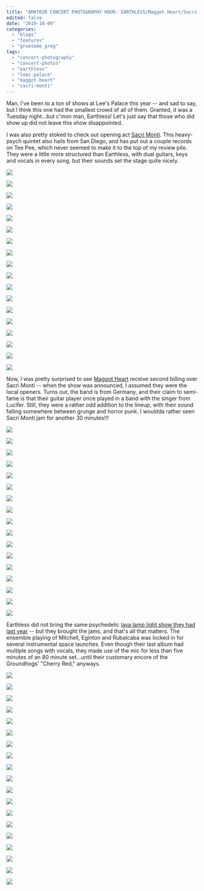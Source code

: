 ```yaml
---
title: "AMATEUR CONCERT PHOTOGRAPHY HOUR: EARTHLESS/Maggot Heart/Sacri Monti @ Lee's Palace, October 8, 2019"
edited: false
date: "2019-10-09"
categories:
  - "blogs"
  - "features"
  - "gruesome_greg"
tags:
  - "concert-photography"
  - "concert-photos"
  - "earthless"
  - "lees-palace"
  - "maggot-heart"
  - "sacri-monti"
---
```


Man, I've been to a ton of shows at Lee's Palace this year -- and sad to say, but I think this one had the smallest crowd of all of them. Granted, it was a Tuesday night...but c'mon man, Earthless! Let's just say that those who did show up did not leave this show disappointed.

I was also pretty stoked to check out opening act [Sacri Monti](https://sacri-monti.bandcamp.com/). This heavy-psych quintet also hails from San Diego, and has put out a couple records on Tee Pee, which never seemed to make it to the top of my review pile. They were a little more structured than Earthless, with dual guitars, keys and vocals in every song, but their sounds set the stage quite nicely.

![](https://lh3.googleusercontent.com/tIIsKGxf6v5heADA_saMcp4scKwbcKm7Jo7gJU-VR00lS-EuNeA-L13ByNCkhdSHrdGXYXcHUzAvBDiWY1GtG0YZSqlgKtjoSL7rJCO_d8fgrV9VzgHMZQszngr24am7hM5B5WgP6lQYrnvGllB4Wgi2JkS3OkQkzRN-d-lKYTdb_gxcSFtQBv_vhsf4CrYqMiFT0M1kM_jQ_SlZfOzkrz9YFuyuQWFKB7umtXDAXtBNjzsm5GmEpLZwbCfJAi6HNDC2hHTUPp4E-NiLYRiCafMPCqznAcnDkglw3MQjpLsxLDeLpeMfjbpqy0GjaoSsJ6fKD107QaQ1YHCMqWMl0MJLgI6TNlPhpA5b0jXgKI6AjZs3ZK3R89hogvtAoEfgoWntbm7NjBnG9bzYwzMalWSr_Bmd-5vXyta7LD_GopOzhOQBs2rz_RY1UqGj95wO69Fodfek3paWV_uNBHp9fHwayTTKtVnlrmQza1cKrbh559en5IF1dyNYtpthU74K2Vh48lKhuuHn__SP3Nl94xVdr5ilsR1_bO8UMRLdMFwckx6Z7sRKkh1L4Y31my8SCo0GEeDIBASMxYs3mctUKuaVh4AJnCyzLBxR7TL5B4kvnJim2KklEiqKrcmaMzpgLqJYMYRPaOauRmMxnJ3xingkQfBmC34vk2o8LNAU0i7RyAgcZK4bGGEBDKIXDA6c1OYQxEmmK5oWZ7mp_5fTG7IcWMkw6hviTEWNRY_Lj4c-wsrS=w843-h632-no)

![](https://lh3.googleusercontent.com/_NBYV8SWrQFFkOgJ63ZCUehQCTmFJ09pJM_nTzHgsTaIZOIk80ANhz0ND4EGoe7UASmwJA5sASPpq2nr806Hd1Gg5TqMMJsLJGa5OTRQGGQZ-B_cQQnAm7RNA0TyN8K_rax0nv3zWMBQ3drn2ih7sOR_-8L28Nsv1HzYK3EtivwRegXnm8hUZr057SUHv6Nu7iziOCBN2xuNsfjmF783LFM2fkcVFqFWDw5Rto6QZQInHkEBFm9tIUThRjpOUujjjESGIjpgex6dQ_OtH4sLcsqT7wCN7qM5KEm1mYbCGbuNf6RQaZRhkl11zgR7yfTk3YR9hLEaNl5eb1oJ990i2OKJp2Mn3NZYyGGT7xDFelUwy5B6OH1IsbEfhtuptOD6PWCnFDSxhqQ-qQZ9kxbAL-SCu7riPJ-YRbY87MDX8Faz7i5PQ9oq580unRwa461IkY45Dvzl4TjeD32-pKZmk2bhJnm-qlauOjUgknty2ZQq7yMKDzQok9IZLIhJdJRTgNAEESJfv-dkVcjeUrZ7sb67QRBcd88JAxpeeQKRbI1vdwJub4qaFdYGFXD7kp3Xi3i76aJsf8goA7Pa-tMSsjK74WIMwwomV25rVFfnOJsagOS6O8CMDmnW6Z3rYx19Ifr0dkp4u1tlthlvUSACxhFH6GKSGz5oxVYkG0m-VbBKDwsKgcdLbJa-Gto4BMMyp5sSVEGY8B8iDaeOHt6d2xWN9sRc47C_494ynlMkcIGpPTuf=w843-h632-no)

![](https://lh3.googleusercontent.com/HkaT_InuZFYIoY8_Y4oGV4JlftY_3bdL-O7eFgZtVU5He2UU_nhIPKNaSd5N_2vDVg905JDF3cWW6A5RZc9ebV3nk72lNqV3wuz_qg2iHvKomFcXxr5yVT9K8vKKlheaHuRQ8qcHA1mmM-0kANIBv4qBKgocFNb70ianSTyte98flwBxj-K5qGoisQ1TgxU4GS_49uDoa0pRDlQfFqgvEboP_2erGPAU6HlTeA9-uFgmV1xx5JpNSmpoA3sLHSmiLTnTJwkkR3j_GcP23zhlaaqYRx2njM3kY4HXkz6CovQV6A3wSrFfFcVIsa096SO8u5YyA9IDjA7t8xZnt2xYDx8vBaJV1A5YZbQ_dRWngsrqWn2-cgJoUiX-viMf_dqAeGs1i05Z1vmVoroQcFVPgSWll0aZLM--AkkzrLJeVAnhyC9TFRxFZ68mo9TixarWsOod07icQJsk_EDfg1N7jOS_SkNFQB1vBZuse3xqZBFxItJZgGN7eKuJu5HX4hrkKGhYaz0Ahgk6waGwAJOQuh46Tdieb9xUoiY8AYVM6UDa1vZBufz24pKLFovmjgp0gMMUNseNka7svw-C7u9S9bbfBdu0dTSiK_w9SS2um8fC3O6sdOx_xQ5C9P8zHFUX_iM8jLjOxXxdxDOm6ptmrEMUcWQ0ah_MI03dc-wzjRNCJGHWYi-UbhMfexdgaIOrr07LbqvuY7YFU4nt-NEuG2wdPLqfFsJRjxN1Sa9Dze3G7CI9=w843-h632-no)

![](https://lh3.googleusercontent.com/IdeA2iPamhQt3OFQYXoKxNq-9DusPBAKnWpj6SzqM6mrF24F4f_ZL4dqWwOx1_OODidPw8rC1FWDzLMdCujIPxru6aFbZuHaMbzKed2h6SCor4xIpu86Wgul-0JWwfYKF2f9LzpjIM64QINy99o2WvL3UYzY6c4VuMZIWWzhgIigzcp4Qu7EZFL-nDqJglJtVA6Cn0xXIvR-gZV207EqwkR6TzFwG7YY0L4WbLk6_y2H5GEPkYvs7FzPiSGE6d717BtBJm9MMdHmufij0ENtm4SOlSHD2r9AEb-CVYzSSEvKTOZE3R1HU0sOvb1kfCeYQ6hH13BbJ2hnNAN-0pqX-Njw_Pes1CqfLLA-xmICGPwt-PGzklHXdIUZmpSsApMXbcHJbgvMtw9sqrE1Jv8A_1-4IZ3ArrJHLNRqF8jarFboquFb67sDXI2GHIGmfkxpA7ZRLLlA_k1MkvjVtcxcIztW3N7tqxID3CxXIZQtuPE233GlsS5xpEqUMvug1x3N4KjJTE1gBZlRBBC2AgBh4GTyY4bFz0hLmqdJkstpzqf6Bka1Arls8isVYNaalU8yqEjPM7pUho_-yPm-kDCF7O1TxMZ1lA3imQ84X6RU0oxbkDuX_U6B06Sk5FlrbhpWfOaHAoT4D6iI3PUlmm2HxWYoKgeCHfnpsGW0lTMdV8PDSP703G4d26eFAMCfkajw1mQnQqdVo9m75ZSxcdfY6iHqlPVcVgqC70M2ds5p1S_RAPAa=w474-h632-no)

![](https://lh3.googleusercontent.com/cVkPAt3hROTOmJNBZoeX3n85rFTEtdGlKC2u7f0mCmTfmv0tBVAp7b61mRKPvzwf9tKh8-4KldfzCrMRIgiD500Y7FHLNbugeoboOPBdl69r10kjmqhLq1TLPXoEmRux6_X6EL5cR3Sog4NEvBrF6pozWTApRdyOgfkT9srHyz-Cdt44VCcM18e9v7ipae-BNO5BXWpz1amzslXYBRkJLdg9kwtJgVjEct6uGiG3GujkAgqL8h4nzBzX9M7ZkLSLWkM1jSJNbzhh_1f7bjXXUujy6YrEffbypZs3cgLlJv8z94UWlPl4VkqSZ2WfwzuRka62X0snLGemh4wk4Tpp2UwRpeTKme6y0smqXlvG4zOOApI9JFxqm67XBKNA18ieI62VtGbIBjXHUIg0ozeS0vJeve8huijum2gGOJtQbLVNR9VRdPhwd4mS0zVOzW47OmydKzQ1fqLXixlm1dWlvt2WbBDiidioExSfXm62fE4i0mlH9PYIuNBJo9jnRINWUeTfpzR3PKuBaWiCl0NHofq-Ob7W15DUudk9YkalH6qa-vowHm_xK7q6JnZW587kqMubsEKzQho3n7D-Z2LRfwHFFHhRblQOlIiw-Aq1OBn0GBsTOxPj4f7azLUoAx4hIP6xOTBuIuEs7684G-aRoYnVAT02NNerHcOKrJAqFHSjxjN3HL_M9f4TS3QJGR1aff7gFl2KUfXlG0jAJfE5Ov1A5arfqWE0pJbw4WZT57bww1nT=w474-h632-no)

![](https://lh3.googleusercontent.com/fZPnEUPc1el0fCSBVnyPF20u6msV6Ew58KdGzoKt1JZR4P_k2vR1oRALzMzREqdtUGxu4ZLizKBlyz_XmQThJUX-_-sDHMNVjx2M-V6rMf4IiTt2DZE88PTBEt8djeTX6oR0EgyxTketX6y6IpVBVbs-AXmhJ6ronxcmbyZGLkCsHljD5smYOOAGyC-gYGeC9sRwhWXaFUaCOf_HHrH2pVlnyfILyQoI3A49t9ul_ZHn3NssrPnSU7HzaKMsyPGVt7J_l4K_Of3jub0rOqAy70k43FQCKYMKAU4no4riN29KgvEVWb_dZT0Wqs5sNTb_9KMWOqcDGzhApgXStVw2d0nC7dvj63zePt2Fc-DRcZrr_6E6H3w9qw_VxlMPdf8z7FxfZgN3WV_ndUqFd85376b8N9bC903F4vS1YKgbTqK5QxCp-bpAb1CKnf2jsoq7qxEqEkqkWSOaIVwCbEl5Im46CK3re6_B3NgxRBa7dT4PLbUBR8lS1UTl0qqShktur57EnpOQjXldaABPCmQyf0-cZ__tHJVb31YoII7FByXlDOPAvS6Ussm7bfjcPCDZwrEhO0qnXHghk9BX-BTfc6GyD00SfRrBvQqiSwP8YDnDe9q9F1IEuxjo0rZsahbSi660qDN0gtpvv6IzgwT7O5fDcN5Tw1nbjDkc1OgD9WJHD4xi_53RuK8rfw_OfkGOUpoUvyYTaHsV55LCmV0u3t0Bt1KvY9lY2aKryPq9G0OsO1SZ=w474-h632-no)

![](https://lh3.googleusercontent.com/2UNjOCfVpJWUgezeGRk3rxNO4Nhqj34iTAQ8BoAAjnOK0mmCl8MuS7yMW5H8f5tnj1tvaYR4gei-mAOxdnzIlzn5CIaMO6XuUb_pCUajt9uNctaY0HTXAWBYAOKhV0fr0OUSjZqYAxXRj_4e4vSxuUZ8CZLFqw6zuH3eExWE9L19v-Hy9kzUue1qBWgnoVkyMgkH0yjVpBP-yvztYTyfBgWmVwHNYP8_5XTlJW4IxeuDfbehFo-12BvfcKc3dgAj9_wn4BKQh-OiL_7cfC3UJYCUEA27FymyaykMgK_bcU8JL7F6iTv7pCNmQMYcQv6HsqKPXH2UTXdd0O8PXfn1CY2O08C4TmrUIYSEXUxC0cX0Vcp82WTWWVBMSm-9CnABSe-dOf1kxKsRbW82OI5rI5ppXIdyJG1tzrEaD6lnPqqhxyHO64FJizVOB5ttXv9XCWUBjGGF-MAWW7bG2j8MC16IJwCHX0CvR-hIaR2eV4wNrZ3ovo1QrvTpwmfmqEHHoLnBFddYRpXHPdIQJ_fPkYcHKwf13KKvt4uOhZjW_6fE-y5V7JVAvZXWXthrX8eKtTQmRJFJnxGxrefdk3amXY28-dTSdXYI4jzECaQ6s1wcHS0CAW9YwPCGqjkSqrF7_2fV7OOsFEvHIA-IcuLLSfGOyQ9PLC0QcxoJ9z7svgCJMYi_GT6xDsSko3cAXRgyRoUrzBV5wrVvQm-YbcFPvsnr0jf2OpRHV5EDIAzT9bLN2Fd6=w843-h632-no)

![](https://lh3.googleusercontent.com/9axkppx84XdkqlRdSEshOPcwc9a7jY55k0h_HUQ-t547VNzQsk293sL6kFTg2vSfW0vznwhF0qsiePgO-AWtq5IVW1GSWeJ4rmnV6jMRQGFEMew60s6jUUz0njAKxw-WYkDXCEhq3Sa6ix1PkiadXqLHiVZVnEhgmLZpJu0v7NYZtX_IVcFeTLGt6ZMPqnQFdnpKw3fEU5b2AxW6OE9Qj6sLwfTVHOume_fBIjCemA6nb73EsUxbKX-2JbcR8wEdwG62khi6bfFbUN0-Xh0Y_VR1-qRXOgSJH15Jtu2ZAFU9Y8ot2vWntyhnf1VVbK9zKLLK1eFXlVhfmhe1x4VOzA2JuWnATQ3sB8CdgFq88HqTpll8UWiL5VJwMlN5CgSOWebGlEaTtK3fs4bTHa_s6OPtb4dm46d2UBneoVSsvD6j9FgAM1kdVxeyXSj_AB-MkYrsFWgeHIR_1VyeJjt_z10OosyIhjfZUu86EjFJ3Oa4P1didAV-q9uB9oeaO9i5fo7Q9AYD5InE3vS0vnlISHNNoUB2c8i2uuaIVxUeQ3CaReEt18JywnJEuFAcdBCA6ZkSQmvSS9mOEzRlgWsYNvWRp4IFFeFlXYhTKyiYCvukBuXABQPHkrHCRvOlLSTWNENcKQz_6fXkRtJ-ZFBz89KAGe86D5ADVOADtewL5t-e1PPCXUcAZyZDPiDbnpLKA7Vu4DKqRjUEElsWvB2-Re_nRuHfVM78jeYzhyj0wNyyUekk=w843-h632-no)

![](https://lh3.googleusercontent.com/2IEXlE4Nk7cnw3hBe_N9z8cpuWZjtp3LHlU0_S925cYaIc7n7yGEZYPLfUY3igJYrZHznN4eVm5ZEcAffI3VsXCQGrUF67KTSxc3sCv4lVLJ7EfiVhjma4uVD1sKHEucAu-m-4CD-B8jk63xh4tEjX24bZeUg1Rfl39HEKQl3OLov0_vmxY1B8m_dWMgjpp0DXL_ncQt47GaLfXUtEDkKfrRDDyoK5JjnN2jhZD6brwXa06l6LQtTtHwYqjgDSVkWjkxvKd_39nSNQXGuGEYLGIP9oSQoc6ypTlx_BgjScCrPZij5LfQHmMWdqOZda2kRHZltEflJqyczn-4d5nlSV6EDpYilJwmS-zBYqnoTXg3DlED6XVCaIIwxyjaoA5iZykF4IPi1IR5avyuykfi3BOH9UZQSwUNn6SNj8RFRVCy57j181gpTqkrfH5Wu1KDD1cVVn3oFW4vKabddpOsgikXmTNAcAP6dXfgJJN6AtKZ_ZPyTnufn4RWE16qWoV_rFYg0Af_3h2-x4IqmHi57Or1y_FWUNsvDwN1CqT_oRF9yOuEWu0K0NI1oJYAczml3tu4kRFZm0ljXPr1pVT7-1NnS83cs2cF4izj__IYnF1SHRKw76BXiWYEkuZRD1kOdcDskv3R-sPhhZukIlvmr3XM8mlMCKltDbyMjViPZ6LNVL--Tk6BgfJsMyvQhLOt1NlkczAwQpqUFW3EC50DyxWcK5vYodRKz-NJH9bs2EQT0SXR=w474-h632-no)

![](https://lh3.googleusercontent.com/KXKzfY4LjNj-FjoG5XdpQQtkNyp3SSfF1SuZQbMcV0f8ZlNslsN96XRcDYxvIN15zIqXBdWQB0Oob0gVvUvsJSONhiAp7hYOFoXj_fbRrEpE8M1hBq1XzrYiM1yl9MOwYMES3SrlPBq4N7dcXOuuPpqi6BdX2SESLMakQh5TrUYY2UVCgHHQmpc9F6FkwXgebG0D4JBiO3XFHQo8CXNqQyYWdvjWq1ubryqrM-4g6Np7BCZ-GSeAy2sW0uUAFj1YGzAUvkAoBJnCNpbcV3_ECs38KEzVjnzHYoCnryVI6yzO0nDgYP47wwJH_Fsu6bhu55sFKxfrHOoaSWGqjlMHVAWoKPmtYlk8S2zUHZyj61m0YusrwG-lSQgzzNPSAuYx4Mt3fz5FIDBaILybeVR04X3vQmd3y8uGPpbXjK4UVr9kGFe_NZvg_5r8geHgUYKJPoyzDpMg61qn0nFcQ4McNKPGYMP_VK5buA4CKCIbGoKW2xdADYGSSGKd9NPjoxIcXSc22KUixRDHXfKMJW_T9Lo5v13CLqxE_5KPLyt4Fs5AKVLdfZHApVLdOubb5AP54ZRWRjriH0ApfQgUH-y3F-9VOqItllWHidE-ad67dRVkqe8OrZaaVxugYcArOVdU9Ek00Vv8aVIlEXlkNxRbTFQ1NMn31ehodtMIMj90gERSeYb0iXxoc8uG7n2_fJ71zIyReqXjyJQanZRMUkhoHmLPDgvpyoMJD5Sg3BoN8G_-TWt1=w843-h632-no)

![](https://lh3.googleusercontent.com/KJ9um2L9Y-wA9-I-9x-iRS63veFaVZp4FjeLwSTW-0v4j18OvkSxz9N-ltp0e-STOiVhtn2riZ1bjmh50fJdKOe2scUqZbbSta60G6lIlJCmwUu-nhwvuYYJOeHMVtOszMXCpvWQdPfjAwwKCmcWgAiK_zAIHnVTG1i_EohiKNmxE8szzmbPTWY1pBMEBJ7OmZ6P12lCWWqJDwVEwzGS4vzmJpWzVXvRBFBaxGh-L2XNurcJh321ur6j5Zk73NiaBSH5a-5zgvBXdHEzcEPpFZ_MXgIPdU3k2FK81QwnqAZfEcoIIxS9bVP4ibv18m1KqBa6aMj7EPiJejAJyVbysci7NCM37ld7i-8tvo753ieqEz3yjxtWLhPRSF1KIhHf2sdk-CPk0M5R_YBamJ46RVOCIr7-8yYGFJ5hFIbC0vDO3EOt_leaMGp64bRLcz2HCaLGv3gZVva02CYP3ezUxVyLeHGXPQVUx85Hk3StjNaQZgGCrYZLZRmb9Zhxq7KLs7y-GfxVRaw1v4PEQx3ZBHJwWtUe5mf1vSqw1JyCheeJyYRdV2e_OmvdK5TU1m5c90ag0jcBW7Wv-Ny2Qlf-aBO06aM1XtRoac3j1RXjBvArIT4AwTYVWfocdbU0uvZx5bL7Swa50FLYt4OBIlducPdrmWf4ucJqlNPBRVDmQven9Q71dLrn_jnBgzHD5q8SIbPUy3UAFc-Y_wZjNopjyqR3kMMGRT0YsDJAyZQtiqePUdPC=w843-h632-no)

![](https://lh3.googleusercontent.com/MLFkUUJ1bq4_ZlnKUUUUFCUBNUq1e3SDPiRCO9CHY4Fme4jp-KKQs9_-kB2T2Ur43r3ML97LGtDMZgOsg9ErXb4L57daUsrU0ItNGblud5lPFxXbQb_6yElkYytHwtfg2J5iPEJJEL285nv7sWmZppwXABWJvevzZqdH_OxL3bEg839ATzAM81j4PZtr1HFyNTogeFidQwV_IGrHsYIms4g5oPaKmmv4HfgaQ5CcqKe0uxkh5rtAbkEycucqF7iPwqeGNYTXNUwUGxUs0BqbuuPeYzNXye9Ptr0APGLi5hn0hMTjdbTDHeYVCmPOpcE9Cn-nNcQ5a-ByldzcQWaoL9E4BG9P7reofXMbw-CSmQROemnKA55y4rcNWbMpQuvuSfVa1pdNl_xO371q6VDEPYaqRatLcqnORjohWJD1pIDtFquWbewsHtrvxkRjnrU38_8Dv6UcGaBSbnA2SD6ARAYgi5bkmFrCa5ulePEX8QVwhtzBE6krUDOe6RZ31jK5w7pYjvsKIDYxjEGQ8JgpD6Sl94M8Gj-qjXScVwnn4q_w4yUhLsrQYlBax_RNsqa5vp7LU5p_Qg9YbQydzL6wL90u-jHC2GMHAR1FCAWmSTNZmi3R1ymWQNQkQyZCHbrERmA1gnffxQytNkLlYYmu5hl7atoYHeEUeFzAtjw7XbRMeNcc6TdbL3_2ekWLFPmen-bO_4h1buTGKwzOhfmKpW3k0N5iicZ78I7fq7aAA2mXAz7B=w843-h632-no)

![](https://lh3.googleusercontent.com/N0E-FSKzqALHGkmFZXrRimgwn85j1-h3xrCvmWSaij19q0ZMf_TP1liCd_g2KQZ7MiSVrwHQpWp1E0KzI_mVlKJmdzazKfLwoC-If-O_H4AOi0zTb6PrTXnUsUBCt1CtifEmUhs1pdgI10rZ2HoQnEWz4isTnahi0bmIR4MKHaEc7Sum9dkNplx1oMtpn1Oj8iFLiuQ3sQZXLywt8FSRcYo3pjk0MKGfk-PZpewbNJP3zPMJgMRC4UHYxqv6KYnNs-EI5JVm658xIyZXuhwKyLyEV_cOd1p6F9Zmj3yeDrpCwg5Smo5udNhMlMVOX_XX1RRpmwAccmxjqlHt4APZMttSMHu2hkR4rW9BAcHuBWyFi403oMJpkYsTajQNTneA46Y0zwOHocxVJkMyP1SBZ9H-ZFnjZxXCJAveFXmKfjIpRwGAG-6_EDMZZ-AvhOWGW1NMsGoSZP_bVCRrj8BMF8nZ6ta8Y2_3pjajM298-delgffeuR61BAhcaoDa-7gV65bLeGGs-8h1rZ3yDp0TlA7AGYsypRwdOWIi4P2zOC71-5vwtscRaJSYbWHkaL-yYmG5KO5VP_LPV5pWoimKEL4lGXeNIhgIWduhhKyZ9drX9aDxVaPgOqJqaPrb-8qwgld4lhCa6SChnOitCqS1VCf-_XYQIZtXxMchQPTdzZEx9GJIl2V5K1eXuLrTfrBDwd0JYznqzO-8N5LVTgNMXvChn78MINMQtEzjrSnlXVn8Nqbe=w843-h632-no)

![](https://lh3.googleusercontent.com/BwxSMCbTLxA_d_Yb3lvLFxklWoyhSaYnL5zEks12behAHtUHOUBKUTpdwiEgYUnRuLuQlkjAa0DByLnVX_NsbGGMtd0IujbNxY6TN7v8ptqobykxef_hKMxBIqiFA5UUeShj4pa5zBtBrjjQ47_o1l43g7TE8ej-r4rdChJrWXi3MQN30OJCZEP1yY5vMNXzlmctmHWz8aHNboq5UM7GjMXGLffATlrDfxN2pUkYKsk9GHCkJoN3PvlUlcDPIRnHJuFW8ozd8FheHDkYKCJY7bQbButGZdckRuJZqLgoQSmy2DIFtOaeCRQzMlz4naAHhHowHrF6SFqN4F2rWscSVHneX22LUTQyz5tbKBkEbP_2S_W4bmtrhXpTWX9Z1SvBU75RRcTa7wqVa3G6O2HOJ9IjhjVcbl_0x00O6cRWNCAOmdB0utrKwvnT8f_mYNCt-nL1wow-z9uY587aHbcEKfjXn8_hzeUOb5P1GXX434Y1R-THBr-ZWE18QphMiBHY-9W-RhDVp2rc59Mz7tsgUNpFBc6EttS5t7X7u3UdgX9fQcSt6low9KiIujRRd3bUK0TudHeUTGSQP7csVyNtsXDw3zY3Pt4BRu5imlKIoNl3op8spKBJZNPT9VE6ZK5q_U9i4-VtKf2qjjVWa0LrpXkyWwslXvlHdfdcqI70tPmNeZSgo_cpGWLsKQqmGGZxeHW4yMkaZwiaX7IqGLgPYzkPovzFFn-OdtP3O7mEz_MOBGJ8=w843-h632-no)

![](https://lh3.googleusercontent.com/mNYEUCwO8g1AQyceKahd5Hj5_zUgM6I0wcHxGrG1Ku-zZs9lEuMEoLjoqJgojmuQOR_ppuH7SM7GgmTc3SHMEtX3wQTPJLZTXx5VhoWzAhSsao_YTjNz_AT38B2hb_GbF6M7Cg7EiNRx2uEh1yX0msUT97paUfPDHVfHlFvlcn0NSCbDbeKwmEXy40shNn41wkteQkHfFFX4ZrCK6Y_X5-5_YLxvKwllbl8YEb5lJhc3BU5LKq0EcnWL7gWXURbYFEO_kKH7IvZqFsiSX9InXtGjlGjgsle5_6n7StEj7IZ2OEbHc41KuD9QzDcpJFjCAoQ8QPCmzrnAeBaxyxswbKSNOiHY72AOps3SOdOAJ3rAr8FHUzIgspkkaIC2vwVmCOUjwW83EzBpHHZcm7-FzboMSID5y6AruTP1zY3WMq_TJOnIzmK-NGquRj-r1NIhDYgWkjrH9YbgX8Ntdj1gXEbiYVS77uB1dDKzmS9p8IOOKaxK_OusrEVAuErMG7Lyz2gIWy63xW9QatmVsTxJg7HrWAuroSeBcWByK1gsE8rIPh7fvX-j2vK3v5yp0UMGs-7oBvWLuu9-yIxkyfgk9JcLr-gldHaL-e3bZF9muWW-YR_P7Wiq3zPlJkc7P5qAw75paxoIfTchmaOUE8PRsVofy_LNjXRY5OLVRwKjxXxFtKk75kRefakmHA3lEZC7E8f1qmD_QvrDTIdOf4lI8VHwK8f01MywNdiFA3tyHPfFxb_P=w474-h632-no)

![](https://lh3.googleusercontent.com/cDx0XQATW7B3JdlQAVax2p7EkfYZ6VhQJokLtSfFxiVSFZH6TLnGbxF0sH9-1VzKlzbDWUFc3A-_uMXcd_U9O_7_dzioJlA8ZBNScS96Zkzk8sPcSvt7jBmCQrRh5mRrzBt47YL-Sp17k7ut7dBYX70IrzundbljyE8wsp_xJwQJn2-U14_CLW5icck5arOP9sZYpburrMY2Z_4HvTWmrgvDfCg_YyzinPI5HeoGH1H6W3OA2Dy-Euw2GCVvRDvw9UtpecBzH4LDntghZkveXyQi30u64Ap17HgQrStT7e16mqtQd4X3QYijH9LHEZ6ugI0ARXEGWPkEwCqwFcXq7p5bBfTGn7a8IxCLQEeqZb0aoIv3V24jFbZ3NeUUGvra2f_ZA6pRtJcMZUgq2-M3GqTPX3fk0FXKuRcmmgSaG1TYN6FlARWsUx92gsvBOxNRM_wOH_clJOzl-d3cjlFv3CUDYEp42VE3bj8CRA8HtZ5OOddjcNvtRlO_wBHX5FKZ5CLm5MjOmwj84dOot7ie0Y-UNmT67tWwsofzWo4Bhr8VhAgH_XtvRMxAg5R5Eob55gyRbbYsJiliOxMEt3K-VvVjZIUifMl4awvEGhFqjTXbDSJzO1fcyYRum05MZ9pRcnPYkLRq8Is7SmA9qKoW26PB2exCc7Q6nBE8UeDSrgMUuy0QhjZMYkb4lGRwM-OfyFpvbmovvAG6L78rGvuDGzyPBxeRfk8-DEQw7gnEYZNtBxlW=w474-h632-no)

![](https://lh3.googleusercontent.com/sEE6hVOXPo3qUZOLSNy2DS7XSLVuk_uuiYCBHWmTAlvjuioLTcGtX4kOM6UqlDybjdG89ogHWO_53qeVcszAR37IRNBlMxf7HNVzemJpEm49ey_ncdYoC92rQX73EUdMTfrnsmaae6MNs7anltFV6uIXKGND6SmXiU6RL04yX0btqnRsyIMi9F_N3UxoVHvF8rLePwophp4b92DisWMX5Y9kvMj9qn1_SWoGEW95TYLlcOm11NOMDuyxmsfH6oVzsHcmx51nbO5rqew2pndgEBTqDxEAUkhgxLpXinjKaCCXxhrD6c_UinC6nx4U6JUOlDfYLztTwP83-knR0FDuBARHWfNRTwvwIUcC8HMaadhbzmTgbmmL4QHnRdSpOpOf-i4vrdylbzwZ_xdp2yVyFClSqjy8wj8RaGLv9zxfTRK8C6ZcB2V4_KtC5EuVcOZB34v_Ot0Ny-cv7trgLRywK7dpP9YkKD4vvec4o9A_mLaCfVO4nlLJvgO6cOvn8z0mQyHpEzuRDz6hTF9EXnEEmOmsAf5DB1NZdoEBMo8kZUUYRYnKPOntdDs8Z0h2-j6-POY4MWXeCxyUI_KOsSTnkDFeVW6B1uXloHWer2hMqqXSPSJI50SjDWBBrEHzXBPYqBOt54RS4ez3GdZVfCwslAKPBXm80SvHaz37tRHAMPAGN0cd_jX0SbvbFgDC7LQbGt5bxYj1EmfWtxcw110hYvR6StfZgyxaUm0tXF-qYPjw48Eh=w474-h632-no)

![](https://lh3.googleusercontent.com/8BE2cEpsZ-hz-Qgfj3nekng1rLFDRKnv1_hl67Ftr97HcB83jaDrI7TY8pqb2W2vCtrLjn7RkCb38SOXotx3Gu6EDORZ1tbnNOzLVLfPDusB6mGAtFtnnezq8DB6rpfuTB116kaeYR_kTb7cDYVmwwN0aNE7jocKY9Kz2kCRpn5eva18iSKfO6qngJZEmDu50CH0h2EKu2rzd4NsPkW8ExLgycJy70A5CM-7YhfrSgbrdbfItIGkuR5cMEHzioG8stOsXxBUQVmQoeOW3zA4hRPC3aWX9iGVjrD8BpPDw_G30aQEbBOQy0YrwhE2zPF-sT70G1Owrz_zh3A7QINnr9JI4OV-lCyukCgLvqOVBH_2Rfrlumi2TCIWO61AA1sEA1qRdNC0mNIHWRjMtu22fipznUXr7hNJKk1QcMsUIgY1pfp8NMJsCqUPmNuI818vBMV9MHRwhFDldQo8e0vAKYKgqYHM6WIdGHrP3nE4Fxd9yak34Ffsf4404pPLLteUiOdCe3eG8E-53U1-taDcHhfgulD7ARgYpka8yzrNonx2QKDJhK9ExUgql_Pqb8-M_b6CMbnf3HBaHz0pPsVZkpVQxZeJN6LOAAqG6lQKGoVXVHHPzLNhtyOLZ7NGFxTu1VBQdJjUDA3PfUQQtUhjn3GmXnhdVuG2W3koUvgAcndcnM7LNAiiITeq2lV1gZh50CaROxsS7uS9rsCmtsjWNGVoN3Tn26C01-RFHIlDl25BlFMu=w474-h632-no)

Now, I was pretty surprised to see [Maggot Heart](https://maggotheart.bandcamp.com/) receive second billing over Sacri Monti -- when the show was announced, I assumed they were the local openers. Turns out, the band is from Germany, and their claim to semi-fame is that their guitar player once played in a band with the singer from Lucifer. Still, they were a rather odd addition to the lineup, with their sound falling somewhere between grunge and horror punk. I wouldda rather seen Sacri Monti jam for another 30 minutes!!!

![](https://lh3.googleusercontent.com/mLj4yjRDnM3c9kcWa74DYe2yrN_dflNz5Fq4VHn02eCRyft7KDU567NKKN4lM5sWPb8h2xd2QZWAsX2i_XgoC-AQheQO7zNnJIt6Ztjh6d7iM-MUAV8x3Zjt-gFsPs9lR5GNiPcGpPhIIvMg05BqTYGevDNQH85HXWXwogI8ZXGWE-xXNGZN88QCHSgy-cD7woRIDLe3LserauLT1pCck6Hr_UGkpEZEbQ73aovLO-PGEMeyTOhlkbaeNmqjX2vnXdqMCmt2EOAJ_fbP-2jH2CUzpB82FhWpGqdtlipz_i_WyiTa120XySuSKcR_W8ay2GfSnc7tjrtfpet76OeQIvn02oM_XSsQwxzndoYvwgCt_YJDC-1E9S4xXlJUCLwTivOZPpbOsZoQ920jobNhDf0rwMhH59og61PRJ1QWGa7oJKHM5yi_zAM0GYX5Ywtnh4By53TyjRvAN_WMMUCFk8iLrgshlnWvUqk02lUryegz_1Cd4Cu9jSxJT6ZDnsDBJAARg9E94dFw6RID0flePoxbiEdox19JeFiYbZdJrV5f1mIYTV2Svy8BPbCJiMc0bbFqaNmgW15tHq0kns0uCG4TFCkNl3HDdvnzgMVHkAECRkGscJhsHnWqkRJIim2rz256lCZnB0hlBzWPP2qqJYLt-nbjKjMSg6t2lLeFLFcqCUz8m7jlVBogcndHwUjZWcuIe2omHzdrgBQ-rBMzN26_YD58lQTmgmdHgJ85KGL-7P30=w843-h632-no)

![](https://lh3.googleusercontent.com/JYn778Yo7PeUBj1ZMiPMkQaNFhtObY6JGlvDeOeNCqwfjQidHtQ_Lz_sdO1weuLtid5Tx9rb19Wp7cf9FVU0hZxPCYTzfsbJSg-a_kThGQ_HuRypUbjubFUeAUZOncYeGM9JvJdIM8UO_sb6fKM2DWYyNrZ9IdRZU9WTviozKdLwuK68jNaG0SVYjNQE9wkhKkw0L_vdJ8EREAEx82HvYXcMu0Dskp5jXuxrpOc4cKC1hfoeYIV1RUs_66LLOab-yM5sx84Lw1wNOFgsq3KX9RHVQdVmht4O1rxaaxIhLD-1-VKYBjt4hTsxa86XAGkelwwLZgPNVBFwErLob5K6qCeujkAHuBkD3rHxfinxZZiq9PWqFmE-o4KfhA485nZsF7tvigXk5yH_9Kh-RL3-YXMoIQl_YCpGfEAEFGl1YL_b4KhZbitl0c_6B_nSKVF486ahDaftHKek6lhncjhg_wOkZGaZPsDx_4KKuve4MFGZr6BjvD1QxVH83r5ovsI9D0ZHS1hF0Op7U8CQhk6CyTZWZWm_ZwQyq8PS6UsYc0nYu54w9A46XLGMFv2DpXXQ9jJMBBip3VfH7i_DBxN8KOVkeVdXDbWTzamH0WD0muZVKw0Pc4qJZJEBdlH7ZdWqZVzSAjx5blvACwfu64UmkxzU8iB-fo-ZyEh9dOk1OjwLyBfjyy-u_kANCrizAvAAjfoUxoMYaxT7qssB25w0nbeivVLJZlpkYUDGf5Tctgin7Jqg=w474-h632-no)

![](https://lh3.googleusercontent.com/oLKm1vus4tXff23J9wAVEpbhC7tmP9QYCTAJFTPaC1_COd55o8I2xSiiYkIlfzsZ08v7_qKwLoloGZ_BVL9WBzFqBKPgOYU967HTqYFvVlHErZ09gJlyuS6_wWraHjXIh1xQ9-ynlTV7TeCJf-FzW2evPd5bdofmweyFyPpjKb37--bp27S8gkFpo6Ai3iHjCctwwIZtj6hbr5Y-hevEmd4vh1Y_cdcl7eU4AFLhcUIegq7tvehTXj4MqiLIHJirHmheNS4OLIhgeZrhLZGHRd-NIHUAXtfVA7AYGfI1rAoBYrJ8LqzcWcrjBfax5_DeUSmk69xb5gdYiEClMZva-din33G6FK25cWzTnBxUcX2i56IF5lgRzjWZjlGvSZo1YM93zs32gzwhjiNGnnT8hDawfGrCTdnES9b_8oaQTQFmsGHzZHeHWf48r62lGuf9Z-60f1a6XhFuqgdFVuid0KavkzFivA6ve9oWDrzeCBoeqlQ39RIemFUCF2iVFGh-K5Nixhi1q3FOQElBcs64nHeeFPRrs460QVs5Nu44YG6tMX8VZRHTIU7YX8-CeuRe9JAAIKxvbWenAmAWf3tX-p_L3NVWbfItfbbUqbpK51FdH0rwLWcND77aO_saI8J3TWiQBa210kSTYhxiCH26DNy6Tm8LBGYXTsA_xf-UZqK9h9c1HLu2pBqBgLu4XDisPQxYPHcX-S_cnvTtT8p6SkXjvddU3h6am_OhVigemSpflAr8=w474-h632-no)

![](https://lh3.googleusercontent.com/8_iD94-FnMuTNmOd0bwBwV7AgjsSnA2g4PY1uh2BxU6NnCJr-YncIoiLc9DiAi1jw9tvalILutwCuU6n0WhW1YSwPowk-81zQ9yg8u7OinRnK34fsRHP3ljRqs1QR_WzJ6KGxpG8BQxUhcm7bEqzlIIVl31LHF2XZsWIECaRA-DvGOhx9KX1TZbpQgGUYEuzDyVIxHFedY62_On3BuyJZbR37YTsJcs0loir-4tfJVF_SpRY43LW84Sgsi63vJi7LJuCv5nbRI7ZIpi7jcro6Up44gQ_n0hBEHKYxFHXd0JwQR4jVo3XANmNU_GzNeq6mm0gFmH2T4eq9m7OY5p0D9XHwOp5CB0TB_z4HrF9bujaI2E675aFW6CGa5050rnFMq-2viWa48gR9pa-ROnxurAgAcof2pBYu9aruEb2oE7f3S_7e5E44CYm9aLqNlZeK4EFdZ53lBgD1YHv41qS89dARZxW7OCtRpkC5gZOqYLCOjtYdYHlnNZTZL-UgdwHgioIEX5rRlNuVrinJFXD4wQnlTtNYxzhwxRKWGv3etjGppC7FOrEFm1fsIOX_RqVv6JMJYRSoPzcAz5rNVvUI0XW2ymdJm0TrGStDvLVuY4F7za0Be9-HLbd5qIehBFywg7XQW6eNVyHkIL766yQ_vaxtTGPVbmJWPYVOxwjT2tV8i9NhlaEeAOgthSMBK5TDdkkztG3veyuFdXKbk0Pagb-4z6OX3uhO6hvJizZxzZfBQ0t=w474-h632-no)

![](https://lh3.googleusercontent.com/YMGDpD7hM8N33SeufGE76YRSEcmBmBd2UVm9y5z2LIFs1JoALvYeLTCOG0bZQm5H1AM174u8tMOchCZBhIcpzzB3yR2DsT-7CnQWKImprxZNnSrEaZ81Hq6Zt8KKkV_djxOuTiyBgiu_Y1izF3qpRygAzdEOh4YZ5kZwF5zhne2CRR9U8sPTh0QN-k67spPm2MPPI8noMCyg0onsqrE7wsqSpnLiFPxOYDZKlQiRHOwLzBlES8inqj0P2A8vGniBCsQDW0HRNJaWD2okv0LN4x4UqptskBvGAXpwbeTODeUjs2misMmsy_h-qylgJ4QarJcKJXlEw8T-jV7X6_t5ZbqCpiOjOCGdeXkhJBosBRubyVgzT_6xKdNq0Si9Z0gOH1ue-BhFMPX56lmSJJc7g0aNGeYuh0sGRk4DhPt7BqASw9tL7dIoox9dWpku0xlWXqAbgNWngIxi6Q2aI6iP_Tmbv8Qz7UfAX1TOofB-nJvajjooqpfyHBiYWkJ8w1nhAbN8wBLm65e6uraAwxfVGMmv-X0ChUKzPPL9PIBbatzj7jr_8xJfYKgtNu3g5z745cEz7oZILKrLjPo4OffB0kDfZjVCBTupd1ATU3AH4aC0Xy8COgLGKoXXZsbLYZbDqwDNdOjWEJ8DPDcZFdm7l8WUk6nHQflF-kgGNsUBJYtwUctBnvWrILh5n3CrWRLEf7FchM0WCV-9KqebeMTzmGTO_NVF0tw_GMynRdH6V-MNZSiV=w474-h632-no)

![](https://lh3.googleusercontent.com/iJ1qGYfA2PYNN60_4P_3sEMhILaNDhiVTq_Q6gy74TaKJXmJ-vpwfbaT39n4qL_4GyPpdoWcPxqGdEsftKiwPbz1fJkH3vaWxg-Xp0RtiouNmU5UrW827bS3KwxmYOKPsIFMa5JdEAy79CVRltx83dx6_1Ij684bjuE19PI-easewOExMl7cL4I3pwCYmWw2q3w6n0c9CmQFsGBCNgl4N7EMX3zVGuP5qbPxMEpPpKbujpVNxfM7nO91TvECFqZip9eciP4MkprmbKsKlJ9I8ZbuX12TpXY36BBfv-ewQmTtF5KYE-oOwMCE2NMzcwFtqKTNJjMBgO02tI3k868FqEyrBdudZ1r9IeEuNBWRoZ8Wr5eDNgGGJIRDhFodO9BJMpGC5-F7cMZIKFVtL5vfN04uBCETrGfyuKo893qrrwrOPzG6NYY1Y-eviGiK3Q96HLhWkWTZWQWKcy7g5RWka9SlxVZWFYGdBjUR7fXJhTeZHLIYUo7mepkMCVZp0RnuHSZsqs4G-QrkfCY13J1k-a7aq0XotCuFGGFhA7-le7ObjtF08Za2_fYFr6nJMpnBTQ9pjT5opTT4XWcb6SWAff0AZWI1Pc6MlEiX3-tCLaY5w1aQmQSxl6kJMh9vhXZkc8vw6Gi5mJ4NgR4loSCzJ3uQ2QU7W4qPuq5eimNPX9TMLY7fh25jBlO_KNaU--GyeqFRV800KZZP-MgwDpGhr7AhkIjPpZdviMkKQmBFrZePEwmV=w843-h632-no)

![](https://lh3.googleusercontent.com/xQyUYZzLQSWBBeDPznC8nxDwy0qr6sMf15qDkoj0b8ufTVv0Vmj_-InWTrDnkY3itFdbsLmLjetlC2vM0O6937kr1MAOBiC9vJgOAyT_3upXNwG7_dyGSBrF_Zn_B--d4Rjuss4zz6tm3M16oQPQYzUpBLWWxVMctvUwV10ndX4wX8NjAYuyk6LL9K2Rz8VCLmC2Jv3XDTUhd7gMXTyah-G_5s5n8NcFqFKZ9fBxKQFxPiyCldR5KWYn5rJz8wV5dfD-vyrcJDPwW2lx_ChRwtxdQEmcQd-ZEnWaTCOpPzLflNMTI9tfdDkDfcxSNIcsE-8eZS5xa4K6yweB_V0fqbXdoCGRebo_yDtzVgxpMu7R_izmyiYjkIt6M37m7cmNBpDoOoLdM_0FLL-tYfADSrmpbqno5ccw8i4VgS9oChaxThpPMNE9Y_ry0JdjMCn-3juYGuINkTO3r0ixMtH0LwMozx6IAAob9XF9WdyzjL-SRkv0oznUGoVChcBMHHTXEPNoZambPQ59PJeUrGwwTHWqTHiU0GRriC9PfCvWk_RgUDpWb84mM1-iBVc6SYx0hfsKUmb3STb9AelKp26t3Ykk-xWE3K-VVRZFfdz-QP-GjDUgKJeZr0JQE3yZ-Nbol_IqEGopdtOTuKKiogGlenRqDQUIfI-I1QHwnJYyMwDjpm-QqW3J8YQrOwTvyAl1sO_MHwj_V7x8XqMH5aDNIi5wA8IhwFX-UfLJ4s66X8PYj7Pr=w843-h632-no)

![](https://lh3.googleusercontent.com/XHbTVskFdWu4PV870e2kp3ZwHJY4Ybk-7XfAruJ2zmG5EKWA_AFj9JSj1dLTtg80ORbwHFyLILyXbg-J8w0SH4SdePxp3ngTGlozqAfbnVMNk4aZL4fg1KvC-f9SY9lJnZMfYg1APm2vxWOrVZkrOelgLadf7JnOp38ZRH1TvRqpDsKaBjwKLLRYBGJYoCk84ZVOthK_pGBjv6pvsN7IdoW5mr7XFZsms29JnvF3FIXo3BZpdDGBtve-X4F12c6v4qHVOQgYHXeLcHrtxKdrS7Wfey1XcQL6eABJjlfdfQgWNcOuFNwx0Gebgq5J4rXOoxCj3Q_GLRYVTMkGUs7y4MUKwtfn2IspBLiiPfPzdUb1nFM_8clsRHpXeev36OucMPtjruZ6gjdCZphJex_8dLU_4vrF7TQ1waR1_W66VXNF5OXst7cIjI23Sk_0Y-GXY_B0eJkZ37TREjUzD51kJuaYClzJ1D-1A_lgOv7kxhJqbCi5n0JX7t7WPuNPMxljdihPW4OOSPw6nQ7V8c5jWmwrvUPUypx5iFnvWq0kGPd2UqdztHyMRcyCQWFDADGJTHs_Cbn9chIgz0jMY_NvlUrdCQ9T9pn0KMQ6IwqSMo-mhvkVrJh-LnklOrWDCZV_v7dRhgjVgDK32ap9SHDrJm_FgAqCz2saiO-fSOnCN2dLiMGV-_PtpbbES5pSj8vRBBNFx3lNq4MHdAd2LbdnOGCZCOs9Lqwv_uYIXwunNEqbGi11=w474-h632-no)

![](https://lh3.googleusercontent.com/aw1bHgAggW4WKWTjT_qqc93-dlGPjnxdW55qcTzxCSVQSB8qTA4jzZYAUfblf1dAYpNa5m5jpdjZJDsAS619_vOXsC_0jnTnlNxAvVpnos3d_gkerLtKrTPgF0aLqnu57IiONavZ0Z2XyHujaa7gqa6xqIlN-e1LZjGBF3sQP5kGFaINXTal9aHqlUG3Nk6c8xCcFqziUbWRrjr01Vr-D3rsaeU-Vj6jL7pOwJJHhx5aC9NrlPt7QC_OppZJgu4lvRT8LhFH8ZjLJ3-ktDd1Fq2CVx8-SCmNEU05jzrPkzRUs8mJE2S26IO-XbKTgZJNQz8BXan9Um-5tL1UocVT-HE6FMPhex6yCe3AFYnlVFk8_kgsS7tevIlYf4v8yKS5xe7TF1I6VN1NqRH0rm9UY4nSxLUa1EXjoQDuBSlmpJ2skZPXr7fHdphfLPA5wCu5iDfCbmhv85aORIW-ZJKKkoSlqeri_85qJfjYmEbHng_8_0rEoX1wsAuOAYuXmkE9n3CBi0T_pzMzSwmADissOly10s39C0qIcwO6tZKEeBaWHe3OIDzeL7qMKyflvOv4Xh-xjFwS-kIqx6Erc1_D9DFJRvoB_jdSRPKm2_1991rlEff8WFn3Kpvf17wRJh5J0h1ZAY9OTCr6V164C4KVEDW019AquqEhcpGgRHOwaa0XRnyR9bh_nb4mnCS59joOjgemX4mmTEN3MCMCgeHMdxlB8NyrzSt7xypYCy0rcS-TOWpC=w474-h632-no)

![](https://lh3.googleusercontent.com/nlfiggLy5JwgykLu-jSa8hrqB57mnzq0ojpSt54tgg4ssIAuBxZCKQxR-l5Kopo4TA01tXkyogrdyF2BZDDwxy9YYtE87YmJJbKFJ84SqS76IXnTcLoJ9uVtDx6bcvsZVsWDvgb2GVWi60dEFVyl_l29t3v1a_m_B_QMxSreUvRmS8MwFZYHemAifzaf5kjKyovgWHsp1vtzUFMb89uwk63KHEag7JQlVymgot321jXg1cZEXonlX65v-FI1VHAoH8I8wadu7FYr3vLNNs3IxxxD_Bea12tvo710N6SKpkGb_2xOGJz_5oOoA3-6rwGf9mqVcQLXPPi10SmWAb4lg8quEDzXO2YRVrUQlabtoIwDQrbQh6pwQ3W6r-ZVkspvURPY2YIpPcX3SCpefdDIG1DVe7_UCXTLHuvEmuQd71C9kFcMdspXTcMXeJZjMu8Vu5MBzaUGmgooETG68IjTqV3apMnAOMTCD2LTsdrn2bSdgwSbLLr0_RxnxSTP6QprOsxCUwhyT9XYP5jC4re6VJSRMVtS4Hse68NozdHFXhXoZePmlTjci46WOxpjRHYYq3uD5oDzUvcpIHhy57nRRz40XN_Mc09UwXV9ZmuKRHm2ILJ8n99wL8FlLXrDq2CeP29POBK5PF-PUAFKCZXH5jwacqE3KxRafyoVQT5L4qvHPL1ER0ggsC0UrM6ue00Ghc4hdTixHs999Nkha9WqKG4wCZ_tWMvtZ5xc7m3YIy-NEVu8=w474-h632-no)

![](https://lh3.googleusercontent.com/HVb2IoPbKOxp050c70e7EgweG5fBniuxte12lB-qV8OztHgxxeE7zYr4OYgQ0L6UrXLxImIFym7J0I4rUhp0LKKFIbsy2yeEBYVlV6pbL3Eq8Av5_Wjz6NursqEc9_PKeWqIzz-3BMEe7jUGwhDYo8EAaOQztYMmXkSFTIxvfIsIhwTW9iaSYiGlzHg9p4MlaacJCvruq65OLlCWa5tfZ_YTCoe77FhO73zVcZc0x7niIgQkfoHET9Hfqv1FxkwxJs2e5GLaZ6TzpC88oq2SI1H0yhme_3IhDnA1hh7kM3zHCeo-Pcg4canLYyuWSgtR6CZFzbvNh8fSXwDVNUrO3mGPU-h6Y_Jz8YK2ewVA2sRz0NrT28Rg7AAoDcHuSLyhZp9WqSNjRexL-syQ7t1W33qE07NLB-hJYlyzGAfByZM37NjjWkBXvzl8-CDaf7dJnD_mHgHyQ05JE03RgleRwU9RHrPrFqdvOu_EtoWuCXKpy5w1mpZr4UlCyLFIIwH5aHNYj5EtF6Ow05XW_oUtnh8fpqOu_PX2iCAbqZZvUm3BaxhKIhRBGH-wPN7o7WLA8W0PLaVggk8SWCJG7miXsXooSioPaUyyJffREz-Wdf6IVletdFJQvUEUeQHubY5ZE_DJiFOLgBEubciPKF3zbCOCIpiCscngchxFYNXUtDqmToYTxxW7Xpd6wgNKvF1GlqTFY4BqG_OuNWmi-6bpcJQcPAznoEIdRI_c0cFp1sHLIsDk=w474-h632-no)

![](https://lh3.googleusercontent.com/rX8EUGICM6RQ2OXjnKhjSIVRiro3aW48osgQwlPjhXB8LSNscrtmqXjTCDTFNwH7HPOgusMq3GUSm21dc-CbMlBwXpLwQCZI7h2aMF2KP_VOaipTbMSUaiUZMlZwuo-lrElMk0AM7QjzeNiwlBMKs9GYsFgI69grhBUdlxytIeEPqVRtyeS4WBySkaW1r8WTSImc0ZfsjbUZ0kECs3IRkhwFZqs8xZohR4AwfKllD3IsZqPAPviOpheagT_0OLsKimGeLfB0NK_CmiSBRYtYVAY1VGgQfuB-drNehU3swMdy-GlKRDItyUtih01MP-px9bkVKz7u03GoXJKNw6gxJyvA4UMNntgXAW5UGCqR2wUbsBE0YNNBhyJ434FC8Cf-LdFHItgaWKTYrL1uB61wHFYG8PtmGAdpHFOBPh_NcdrUaE4Zfm1ypjGfMJ68hyVZJIN8zjjJSPyA7rb1kJkn0c5DuywgPkTnw0LWETz8qArrD2onfGVqXKa5veNyS5YQeXGKsXgeZvaOGb-_U_GAM-T0mqJAB6dGjx-zsQ7uG2SYCo2LbSmV4VuFuTr3GrdB48V-tt5mjXhrov0b2vAUv7y0CQNQ9thFXLzlbonrux7STu7d9YRgD0QCP8ySmwx5uTF403LHUu-0hZeb4-8GGg3o4A8v95jEukYll1_7e95wKH0cOIDkbKKcvM5oTGcbq19AJJ8INRO1mrlNRrOrnZEORPGJmd_TNHV2dyKwm1uWvbkB=w843-h632-no)

![](https://lh3.googleusercontent.com/feOJqaAHg9pVaSwQigsN17SW5BZhEu8SNINXtx-MgeRqR06ghbnUHTs7ajEaUNI0dYFWKuMNmu-H2SIIz4LQvxATNCZM4qGSP5DHJz0MW29yHR1JSR1GRgWbktm6DDlP3NFQ1_BHu5E4cs2yV-CrkZ4bQ84Wu570kb2FJsuN1DErVjhYInriHs_fVjrb9SyaoJhHVRd92xEjIaPNjhqrMBb0DFMNoe0M5i49zKZK8cVpaoV2qGhLa6M9xEI8t55Pye-Ax4wPzJXwnSzw1FNtxLo4EEZgGBEMr6idC8rif6mK9GwdXFHRwlLCFRloeig4S4HsargE4rlj5UJaquNTjsZ889on0dojF-EYFItXsPyNEfcFtr3wIbRs-Uv2XScsmyxK4HjE2v7SscnmUegaoR5BSGKjWTnXfXjAd88hCs_HUYnMLILmFx5nb4HWqoZXPf9HvA66pZ6ns934fX_DH6UcyOfWJ4z9mdt9caQxFOcmGBFzOljILmkVfE2uDpp3E6P_gcL3AWWbcb4bchtcJgUUK9NRq5Hivs29UzILrvH0mPbjWL9lq1ypa43_ogVDzziNNxtoznpWDxcMa4OcrssgajJw0S3OOcnbceXuEIAP1_AobBtQbKU4lcy0xyoq3_rUaUQxhzM4Za0syqSnmLz-_Nt6OW7eXv0q6LyM7G-NwxvUWjzTFptpKT5guo0oi_kRFzSk2HwCt9LZ40Dts3Xf6LEWCiswoyAXQUPm6Yiv9Pks=w843-h632-no)

![](https://lh3.googleusercontent.com/IQtZqpWZbqzeGypGGW70eqTl9ZEPQfOHuUVQWRiNvC1hrDn1sr_Yt145rDDvO4WFVfS6G30CU-EHb35-Okd-m3RQ7UdoiFK6AMhvoKA1vK06k0-lGsQWTMz6xxD3jzKVcTf-eZTkUed_uy7w1rmXTNMKGdw2pmiafM_6JK7B7APCaFocWJtVGvH9Xrs_VFteKUmJEeyWAuDSud1ZBjNy0laLBUW_JHqajk0_Lhe8_UQEbgjaXLwSIFH3xocAXfzfL4z9J47u2hoZDhXcSNbTp721Iej9zorkYhII7CCG-j8ERTe8pJRa0pquTCko4FeuifuQHf-PHDBHRsGoizqZauvuYPLTOhPAJX-8cAK-RGnpAC__R4rsRoKQY5Zhi5um0vY8J8TDD-RYClqhT0ZhZhZ-XzHpfkUgNyFT_S7z7XIhIwzQX2SjTdxVKaadl4tNkkj4h9loP4zLCXo9djj_MkleA5enBw0jZKMFcqXpiaTqBZNphLdftq339IIwuCV6mMqydcOiPT_lg_8cnpB6FH4b6xY1KJbpH-RMzXmow3qFs_E7nWst8oNbRWdhx0LfIERd1DD_13hwe61lPNHrENRClv28aOzvXyixyoTJjv4SuKY0gnJP_UiS2Xc2PzNhkoov2XxbE5yZaeeQr-M3ti8BpBiUW4bniJXEoXLMhUVbA3pjIWvIlNAslvCkyBTosDd9L26VnY9Scp8WVt4EN92GKyeIl4S5NXMQN5yIt6NpFgJP=w474-h632-no)

![](https://lh3.googleusercontent.com/YT7_nPXawGlhrnnKbP_YcfaoLKxPNpknJ9syM5G8VA7MlqC36-mwMPM3yanVjirs9NqHotWzOiQVIF1WyZ2kJXcagzkkmBw5oX4Hul_AnItdExicVRw2gQ3_QUkrKzq8UJYbdm7QFMAxlVSzBfZcVDXLsQR6KzA9_xqmQzKFvvk3VhE2b_NjsgCxY9NOKA30gT6wOgtuy0wcXPfgYRLt4BkkrV20Qx9Fx-GRYS9PwHF-M49R1ESM0siuU3qS9x0YG_AEPUjjRoqW5Gk5p0tpxPy8XbRXkHg_GjwGVH7bXfByV18snGRZk3qqBpE7cxbKanEsJLZVxsAdLbRjdEspNlBTAFYJvtJhe8gtTKgRyDZLU1ZVnGEmAViM6qJo1sI_KaafgSpGMrYX1kuiRAKjHEq9Vi1_TNtJ66IQ8wzmOXbZzz6GtRzsmHTI8g91zufBc_DlZ6LcCEZ0AUl2BXOzlFItn6rZ2D49khrgqMgjeCBRunMS_-KIXFv3g4vocRkEGZJ-JnHDs6IR0NzUoIPOUGHhQEaVmm3iyU89aBNbKD1uOkDSaHnBvmY4oiDQSMu_sXaJSsuoMB4UNXREQcF_Px4gaDYElhSjxhBsvLMZMXB2bgAQuoPCdPubaYOtRijdC9diSQp1OqcufyiTStChXK9T8Bv3SCJOjCpO8Ik_QgRXY_zPFKN2OU91rB9QL7wxX5NVc3MIDyw2E0pgRqfTNP6pLIZbtlwdPj6g98NTa_Z1maxk=w843-h632-no)

![](https://lh3.googleusercontent.com/Lz1TjTW6ml0wftTHFILkN8XNfcjYSvq9K1zY-cEUqOOnjBfnR19OKnTJQqPcFriBytO69d6rbtgtlq_f2n1Tg7AsobVg1esL9fQFftaGRhqAqh1JOm7PsHLmrtbtJX7zuoiTIbvAJilk95zg5xPCHZFMnR-KETCR2ag0Ih4reOAndxGyu6uSlk_hzZUHFJBjvXVz68-yXtCDLost_EniG81gQINAC-fMDPDZ0KStX5gFgAl0LKwtij6Xmyr9oLSI2PqDcqDs5ANbkEZ6tWg9G7jE6lnv2wQ_Mtcf_4oVw6mFYQEPy4UxeKrif6l8IwvnAJN8XVfyC1g26a10jnFX77wpagYH2ffdkjuAU2pslpg0IzVMmeMPIyT7ax47JM1C01ZE98kMkO7wlWA_n-75x5gOTY0Lhw5_JqN9fkdVQT9Qbqjgj5KxliTHDHG9H6pluQuA5BnpRat5y7abmmVSdCunit82h0Vc6DgHGo9fNd92OJqB6pWAuQ0OnwMHehbmrHU3zUINEFeg339a7eY2NroM2VjciNhXD1m_js5SuIUyiEQ3SXt6ZwXIcSXDOR6CGwFOWo4xwWoZ83TA4jaoMCc6QEsBx_Zha-HoScFq8oF9t6LHVz7kc0Rj-m4hbDpIyiPISwfqCw26HZJd5jsh11_adJjconymc88S00jUzbs_wn3NUbnS1mhRg7VLWxfucx1xDMc7xQQVtB3XcQwYD-5W83IQju6N7g_b2vC-Z1S2Hy1u=w843-h632-no)

![](https://lh3.googleusercontent.com/1ywHsPiv1VyCth52mWiKWUWMCz_ydriz-GfudcAUbKR9JaBlmatIkAvXaU6gPcQVh1VTUOj3KfOE351_ExwHq3L7G6dhhbewII5DQg4TU3rZ-dyp76PM2VSx96vWk8uZw-VF-5GCUIPEA36F5Da-_qtI01GZKoVtiSsteIRyt_JZGssaytBitKAmTikJOL9NjubftyCM-5EUa5LLnQud7KHLHO3SoiewWzBdunj0SsdcB9AyOy3jKapAILja-rjio43_qpA98ALSva6ByPlbhBzDtxWs7xWMvCFK9x2SKXvoqjW2DxpUFnqOp7qDqEjrI0jf0YdlzaOAsKa7VPzyAayGRxTHnC8r-XtgF8pQTJFblW7tBp8C_PfZ_ft4nrRMIB-rCco8ZZDTVzZcB2kTO_0f6Xzpk535IPX0J_KMmxwmI7y7TWqISjC81RpajrO1IUCOWL7TONxGrJhhA8cawBOR9cZOxDKxaGNHSYk2eQIz5TR_1Tuv4ESJhgmpBoOqPTJRqHGiD0PXPMgzG6L6Npnd9SMsW6ygqqUjS50DtfZfWWp9T6xDudP0-tqM4zzTy_vWLFV90eMPIwnooTrhu5kjoge_QU_lRAPz5dgcIsCwdgTkKg3dZnZW_PnljGYcuH4jnwh6W3vJJGuhyBuzAzR2fQ9uYoig_wUpt9dJpiXAFsS7C82-Cl92A04IMZak1Rj-uS2DwcYCblYyUvjlwTv8tolm9Kp7xlddG_DhIej9iunV=w843-h632-no)

Earthless did not bring the same psychedelic [lava lamp light show they had last year](https://hellbound.ca/2018/03/amateur-concert-photography-hour-earthless-kikagaku-moyo-lees-palace-march-14-2018/) -- but they brought the jams, and that's all that matters. The ensemble playing of Mitchell, Eginton and Rubalcaba was locked in for several instrumental space launches. Even though their last album had multiple songs with vocals, they made use of the mic for less than five minutes of an 80 minute set...until their customary encore of the Groundhogs' "Cherry Red," anyways.

![](https://lh3.googleusercontent.com/SrPH-pc1eC_78MMb3TvFS3no72P6II0DUA3z2kR7c-we_pVgSwVe8-IeMIMaZSlfSfnmlBz-rkBR1cdL4yujWeNMuVPt9u0_nR3za4ZBLsfRfamYhqKW0551tV47gPQgpCw36K8vAi44L--78cM_1ndqiQCt8bNMSAYs_ZU1aqK4T2ChcMjiwEtNCfq88cHNCNlLQrQLj0SZ7pKlYeY1kKr_bD5BuB1Czplaf6yq1I35RI8K8kO-eZJRrt8zFzgEZVMis7nlXmnBPVljA4uxtjoAbrPu1sW6Yli8auduEWg9cU-8RD-aBvcOpquRSnlGdhDxE_KhR8kNFraW0jJHFczSNK9QPeDvBmOSBR15bwutkVkgJ-x_bgruYR4_GSKVoNNc0tehsd-dPGvFwHhAFJ1pxhXdaYwGEb8oqnlpJLxOB5hhDQJzDxCyCwoowWhzuUdP3vP0AAvUtsqWfRIgy9cX3ywugyYX33KMXv0jvqZXIjJs4RJQKO_Jc_nr8k8eQxPdDX4Qlo-YK09gMgMK8uRRAr4cz1ZRZcx-jx7WIF_jy5HBKlp7V1Bb64ZgP5AZIzDmhO1rBDJLyQb6fOEvY8pMCIWOq99UlFvQ9KM5z4anrDBhfQg5xK6jujmkHOvW8FhO7GkEwpA_FCAjfvay9MTQf82TfE9hc58t-SPfjBKe6hF27KD-v2GE9wvfRME2_gsmYL1ri7T-c8N_0xzQzOVi1sX8eAO_vKAl7cwkOPvzDlQG=w843-h632-no)

![](https://lh3.googleusercontent.com/QRDGWG5laf362hfQsMvoqjguTUhxxelswURJk5LTqMITZQIypcJysm15ZoXNowjcuC4bKf00oWsCYDcYf7Zo83Imq8NN5pSJA4V5pseeJsT_a_cZQ2BaE4QO3StT-l_Hi_thlYgmM_JCPjDsv4A-GZTxENAwizmzpc7LmKyk39mGOVoFwIFZ5S7brzCgBzcM1wI-38qt46_X5u0dxg01bSUz5Wwq_JDPRQcCvsIyySmmCpmGTJCHuxmIvl97CS4akYzhd7HkqKgqmxRMRSxi9DVFQ1ScY8iwZBQ--RW7UNFGUeiRnQZbPY-WJNjsWrr7sjmpGCrFY-9MeC5U3ex7vE3Je1IsC-OII5w2UOSxZ6zhtLGsbNqm_1II7W68u68mCxybigsOK-8RFrOLFHWfFGmwOUX2-ChZFmM8T2DIfhI3e460toW-I22yY5cL4TMw73jRqLS4wQwfPBeEzXL5SZ-1EsmfyqCeZyEXa9ZHTGonTySeCBf4aRLy_v0W_9cO9Y196CZBx7E1PfFaWnCJMqXnydlj1oLqF2TJIdWkWOiP70-t7LIHSTXDNifHh_eNinvNZLwc7mtJD6vm-BIqTFWNiLVBr6wvjLIrxn_6ds1rzz2ZHF7Q6Leu2Kl2AVuYGmq7wBXqQMRpVU1ZFQzxlJTWwbXRA5ekLrG8rlu-yqtYgbD3GWlgjaB_kjC8ahBs9I_ZJchoRZWR4H5Bp4SSb_3JOlfQ1AtNxHA6ZNtMS8XfM0wS=w843-h632-no)

![](https://lh3.googleusercontent.com/3zbK8PFBHNIUrk6HGnrMFcSgtxd3pG5W4MGtvxAeSaOKLHJse11W32nwzacsPnFV3Jxi__l9lVIIT1DaCLJ3D1H0ujIoSY3-H7A8jSJMzgZOcEafzMgKv3ZHTfoKUH5juAgy2aX57jPrgrKyJB9X8jhtKLMgfmC1Mt0hvUURqGNKlxHRTefwmrO_hFN2MA0H23WcDTFr5H-Eg46EoBCLChKE5kJrvSOfr7zdi5Rc-fEQzuzne4sW_yB6lqg3R4IfFoGhw1xj9sgfcturaLtk7Xtr4lg8IVFULMiL1dPUaujI7kyEph3JuZLdUxMW7vslwYa6W4uaGB3Q6-qQsFxQn8Ivi4PGXqxlabI8VTc652HBdJTWRaQrIFzSY3ud26JbNOh7bA87FJjeU04G_tvcAF6n4hOy20qHlXhn7f7ScQc1QTa3GPuRZ4f42SZKzxOHQfgP_v3MKzhBkUn1Y6Ii1Xhm826U8xRipeadcXRhVTV3c-WLI-sE596REToM5nR7opSIvD5CttmOHlNq01cxu7VcVr3HRUy49_eJ8fL87_tC6d9BADgi3LEHVKR66g3xUhdMoOuEjpxXjRGIEj42ro7tbc-KErLbIrrhcSspTgaIQpncEev6iqk3DmoHLGyE1M-zh2W6Zcsp6SkcHuX0cLUGxP-Nf6D__mqLf8V0z-hNPDOEOrSDaxO1wbraYYPt4oRK1-j0kQMgyd3YEG5JYWRhrMVTh_sCp9SU_rODZYUWkM8q=w474-h632-no)

![](https://lh3.googleusercontent.com/qV323j2LfzkenhDikiW3LEkdBAKhTHcVv4CiEOt2zqdQTd10bn0Qt_OUjCztw_z_lexRbb3S7IQdhsrX3aSsw2cV2Nsmh7oaEjGxpemGhLe0r8MDYy-TD_FMp-88FrNG6zhJOfVNmr2iUe3eILEkrsfCjNZDhMID8afuRskMY-qaV_HeqUsUgI1Zq388znsFDjJXYVgNfh82-b4g1KKQuunD5bF_21EALe1v4kpa0vGJj8C30uzYMFHYN9IYRShnOBxwurVJRteBaobwgtckv9z5T3BgcXSqvaA_rwoklH1MxhjKqu78sC018gVR1DzqVIA_9K4r-zOCN01pPmQCnzyhwKSuNwDFzl23FeBYLzeoYevqHEjUc145ZS-DRnBTEFL2EuZi4_YugYbFA4cdsSiL-qSG7kcudaSYy1pXk6w59ChD3YUet0up3xc-65fLQMn9e5O_Rei8u2ccFASHT0kmUB-Ck6m4YyWug_axOAW6ekGwz-UBvkjs2i7PlOFzupIingjfrxaXmtNxw9mrvrsd5IIVbNwS_gnWfUdnrpUFsZOK0g_vtdFDEIa75dC5yo35LiQYzXqNb5iHgvn1zETI6jpwzNGJV3DRgR0r6COakQqq7cszXjNM5uDVUZSJ7OdX4N-KsZUc-5b7DEFPeYH4amRdSWCEtX4ApgwUghm32v1wLyuKHJNuPv1uB9MWhfEeMVCD7r7hfsPnOavUJayo2OAH3RxyyR8wc11Et804ydcK=w474-h632-no)

![](https://lh3.googleusercontent.com/boYVLPxCzJqzqvuUqvCQT2mtFoUcBhr622_Ywch1VbS6K1ELDrXIc0G6pd66BqRCoNHMHeDl7Fp8Fvoii_ygwHWnrZD-IeWmMkl11KzlJqyIe3mVoAkHkUVhibtiVhPR9jNJkRyXD2RkBazgPeojXSCnv2r-VdFrtOlmVsfWS6N4Qk2Vx7Jc1CSUAuMl77JH0BYsIg926s_qp1SuVSSZo4r4Q8Yhx_QXGf2saA6G7bpfESqNflW-HEF6pIwYF3iTTXwQci2x4rEtvCtnaD8hu1ho_VkVep_kGf-Nx2Db6LRfueVIHlHy8OIf6oC3XQstl0YQQLmh-Vx82A_McmPoaJNZudYHz7zcOwqSg4SZRu__rbBSPmutrAtfCNg9MVwBkqoMK9HTpVvFyDXnzVg7Bq0vAYh-tk-OlXclM6Bgt5MEBpMZmId9GgH-wWWMRLLbxvlpJP9TNJTVEHW2CbJcoPaLteOMRpAGYBgUrsIlE9g1xqgE5lLhPJ0SpkO5kbEpuBBsGT6QXDRztYsJGAGfEAQuY0uYpkALkqH9U45w_rJnt7n_cLhdlv7tYUH_jks01kgzU8-60qppvaKW2jMzU1Sjf93MEMmukHu6xplbWdpVJ7wKUDPzNWqJIe7aCKTF-0F29zmX8FDO8IRrd0qfyQBJxaW7TlXohh2lmHQrKmWbuJPFK5pJuifAbGfIPkAQJp67FuzVxs7qIM4tkZyL7Gkifl4XwcZwbvNcUOjCqSxAM_Eh=w843-h632-no)

![](https://lh3.googleusercontent.com/SCVi6JiOWJWVL4vbxpPWYNncBhmEOzly5gQkJ_WmvgSTnaupTkF1vMuO8tpscVTa8kCjl81SKCj7hRHCok83htBpikpuVfEpwH8CU2wnOvFgcMeQiNHYyWXrXuQRIuuE16_-yY9r25QmkyBXs_SCLAED2hpRIyh2uB8R5wNSf4jViEsoYLQn1b5QiB8UcYragWSuHY0aDBfELP2k19wo8CybtTIrk0tpbjfh0PLM6EhNxBGg8BWCczfviDqrd5MSMWgPPTVFZCAQCbLQknIJzDudn5uu5B-F0XxT-ZCgfwcG8bv6JfcCXWur4k5wPmKJv6IOIgOPW2ToYQY5UB_bBACvV5FUAQC8Ilrk-X211bquJo6Rhh_QI0aygU5mgDfSrs6f_ERHVP-ixr0LBwoXy9g1RV8LwDs1yhc5KHqatIlqzNuvolr-voJLTQXqgy_Ssp-KMBhidWK1j_Z4KNe_ndzZm0GjZR_bPV5wdHFNBK1n48dGFGiOcEtK_ALIPd-IM9Woa2x_iUdp0txA4UHoidC1cycuAhd36X3H7leTtttEvsKqwcKRji638dwWPCf2DNkxbso7gzKEmqoI2Uvhl1HRMP_Un4User39DvRwNG7acj7_OhhW16Ga4OIX79EQa3FAu-_6jESE86vT-BaI9m8KNdmPGKD9XELYkCSpPZXHFRR_1ws4b33Kma05R0-DP_sPU3DNicB_r3UHWLt3sD_6Nw7yiu7qv1Pu7kYItzYTzBZ2=w843-h632-no)

![](https://lh3.googleusercontent.com/8bcYg0EYApGVbVrBBuQ7kPdSzC_meoF7QoUYLfInOJeUvE05X8eEOnG5CFqNTmDrpHpQQeoFwzn6TbU456fxXm2AyeUpsS-zz-IZeBrMqkqH08vzwtaJ71toMS0UDLutFNuYFdpErk9PGb5YVDEuRihvgInVHA3AATZhnkiMMXtpM-lM7ijgl-qpky7m9ENEN52bhjTqTpMruD3UloaFW_iK5VM72hbpdHlk5D_6nl5orw3B5kqgXH39dejShwWsmc8LVrSeq1jlm2QHFvsPl5wI_EQkvDVvxjhMPtpy-puM-UlaN1dCWeowKp07iakrTqX9XvORtqrvlZiqqJcrv5qLafP-FSJ3mR1xmnl0FIxm_Lzt1VZuB1WX475P4bCGlYnT-pXXKryb0IPCMJ4bWvraP_TpsUHTADlM-voZJbFKwvH9qbna_JAPJfwqLTMFhhrfm1b653gQV1o0Es5_X7fMZ5KGG17ipYoG8zt_4jHRC1BM0TjatR5Z9D2zmlwSIga2IC-0rtBd52wE65lF_X_4mSy1-8QH2-tM0m-JzOHSTMeE-NqKBt4aPNb9sj-9LVICfLR96oOjhqT5CbXv5T9EIdNHn6JSmqan5DP_TD_Ox6Aqm5v7xGLLsKr1A0ZNPEPTAZDQ-LsJ7Hb29XSXhhpoSBwRJ6s3Vcht9gZD2MUtn9h3E6ErwXryFuB51iwhmE4rL7-M44QOYjDtEuzv-EyyKPtK5qSFoHAbqWx2yPHt9nx-=w474-h632-no)

![](https://lh3.googleusercontent.com/UURq_vjTHkACog_3x-aIpqEDlgNuJYqk3xmx0PUbahE3x4bOnrYULOG_7xw61pcFyUjvHDss4RDZFt2tJp4VrJHKpL4EH-jvvECXJQPc2auIWhXlsfoJQczD_-9YEvNUKUX8G5Q2745KgQW57kmWUCvE6I0uw8hKnMWZd5W5vIQV-1K0YT45eG-UHAGCYFeWqqKkA6AFkRA-X1w5B0k79_GBSIHb6MSQk4axeYs549btiZOjWxSTWb6nijF1R0rqqrEBSo4VwDMVFmGz1JVm8azxzXSwXZzsXEfYJGD93EwRutB3ABrtS0uxTc95VAdi4byJfszOgBzTtYeuYUP6FhOph1RDByHsXv4JNyKeBMMs74cPRUbWSycy4OGMvJqhVTdoIWogY7xOr-taLixdyL5dnHb2dZCfyY5spW5-EUfOpXhNteQnN5ITSBtqXSOQI6RuuYTD2fKaOeKRrHpwFkmdEG0CaBBhMjVfG_GcFTDnJjVf_eVa5MN00UlrZbAP65cqvswOA00_s9al-m3_c0rw2JPfp2kN_f6TVXMyzXSC3takkNzRahf2QOQ6Q8EvzsCbTlTYaHSFgK0OhdhwQRPrvOkM0AdCSnSOK_Ri-s88y52YZNcZc99HW_A60wJwM8MPBtim0OPxT4CKfQu7kEVAAKK0j9PN7AoAqeoxoklU2e-VZQAj3kCHGlC2zyUOsN2VsNWjOPPX-rMGWZ0FLlVMgTVR72laf_Q0SsXQb0jlDeZP=w474-h632-no)

![](https://lh3.googleusercontent.com/y0sgE4b2fXC7lgyHDlJ9ZmedolVFy8YUfOg-RPXzu5UtuybovoeBDCIBmwEgHsSTAkJvtSbrMOQvAsMkCxnD-MozJIkxUupSedgB7jkN6Jp7Zyj4lTn0lvBPdn1hynuTMXgM7iGSzLgoVfrFCGzZr76X4FgHyWCks5rWIt5UgRCz2uSrED42i4TjOOn_qT2NHJDQGXCu1AMi5wk8bnRY9P88BIHEHsZ-rZ18iM7J_cekwBfgPST6ICQ6minhQ2_8DeQXvPnso7cu8Hp-gGFSq-6ey9XEUUDISZMjMNWFtOBbM5x5o9EyN4WrFm4cg259a_2-3rcg84BZsUuV93vdH_Pyj3NIlYzB4qJx3bIwNkhViJiytr0aNpawEoLlGsDhggKaiad4ArNBcPTTjWzEO-xva2V-uMnRjtRFywGMlDYAF8ORCfKkRXov9CmBY5pEk1cdmSFf6gRcbA-Dw-DyT2t__z7_Sv3YoWQrQrcGBbw9uf9yZnQG-PUo29ylCddMBR6DciBR4DlAesfqwVkxb_e3jC8UK0wXaCPNe3kIDFYl82ALQNLU5C4Y3AgwLlK16Ag-4qy1g5Ed8xx6psmyL2wxHC_fAFTysl9bOdNHKjXFz33u5zSwlyDsCMgzh-6pm3flWP0P-8yDy2Exm_A_5HvvcRpjySXcPcNnIvzrIWa3NAhW4K5sU1mcuMOYIkVrP4-kN9a6NUJC9tQ0roWWLdh9NncntOThn1gFr1k8bfxFyun8=w843-h632-no)

![](https://lh3.googleusercontent.com/PzH2hzSMjAck0yrPtujT9RtT3z5sAcXxBrsS6T5_JCfTBUnoF8JsjHdrlDChVWe6jTvqGTYDUM_qD6zCwB9y_pEN_I3wq78_BdzZT04ig_sluTuNR6Tyq9eBbDCRZcAwkWaVy474mgKHfF9Aa_AlcfKo-SUyWZ_YnTtj-b9QctyczuIYFtC8v7Fp7dpXskLmOjTi86Gtlq4MuF1ZQfbxmySLL9edL3kJlUFQAUFvVOAFSZE5ITC4-TCt482gZ3qOI7sxMk3PF14lTKnBEMsdP9HY3EKJv7h-Y8EKZHATAuW70fQnTmGLel40yZNc0vl7wif-gif_L19KAwpqN8TjBlcNVxepi1gHx_3GNKIDSiNmPuWn4kci9YeE-kZCy58xGNrOLnevAyp0-jGYOBTl65n6HKmC8nC7Y-ZWBEOyuUgTFvWgS_fQfoY2IOYvHDODmfF220YPW1PgiuyGMSW-jF0Sjl9ei6tA1C3VnSJUX76eKRp0tEtvaEjFYOs5JALQ7LH7Aw4eWPdGY1bqiC65Ek3mD3Qj6PoFFsgyL3mge_0sEsEO6rC8MnwH8gBYWjj0n3wtxWQ1Y_wv54ea-VfAYlpEYUM4Mqrm25DypthqMF262-RZwsdn_EBz-B3UkbutCPcdy3qXSc_WpLYsPBgaz-hcudeqBrtxsRuqnsuDFVpapjgDgvtAkRuIqwczC7ytZ6eAk94xfUQQajYKBFBxZ2jQpTQObQzkIJ3Gx28gdxsbL8hL=w843-h632-no)

![](https://lh3.googleusercontent.com/zU8RdAi8g15UvigNRjtAMY8H5zNUSdWqmEXpwWOf7eHyla9TIuVsJ79R01ApOlKOeLuMT6mVjjavKYWOZF02bNR_65yETjt_FdsbbB8b1ucwaomC770bit0V_01v-PiEfsY9MJB2vPK0Y1p20hE50vHa1ias_GMZh_WximmP1BGeSKmF4oc0sG9zTc-ZzTfK6OpVplAtQeGFkUho9ZyfJLzm6Goq1qjdNQMpaBAqn7i1b8Rpp7A7XCsbqbEYTX_LJupTCP-Zqxy4oiap-io71mCu1aBR-U-UgI7p13jBf1ejewX4tEZ74UsHsBnOq05DoU_OtHU23J2J3hwvucuvhXMOIu8r_PUXmO1kVIINjwnOQ_iK76ynIdco3GWEL0RO15o0gjWA1byt9GfCmO9XCXpJ6l9L4ODvqkoFRC-5tr9deMbHub4QSNzLKvIo6gz-UW3CETeh7DFTqQDwR-NhAORmocjNCnFL5sKDnL6ezNmN4WUkHsv8uaoIx4KSmPdQT1sKYq2XKwq-ycMS23_aaMfXFHhqbUOosZrbkVgfqj6ygGX-sPpcAurcKpOhUdHiYlGNWdBrUL3VJQ_Z-Bt0OFzfgnoTauwNj6lEQBnYsBB4O7lATQ9Mj2XNhdo_QQv6Dpuwx7gKH5dqaDhtbZ6-AxOJ7qFTAHSG1PRu7FlBgonW37rs8bQZDNTK0OYD11REJqYT3cdjswFW47AlF98VIn-pm8Q7DsRUBrWTxy2al_9yo_n_=w843-h632-no)

![](https://lh3.googleusercontent.com/vmOralzTKxoaXw-74DQhWvAZgdDGypy5O0N_5v8TEe4oostqylBUC9E67y1ZaQP0EaE-IfmwjdFrNRo4GAPblC6EWuniit0EwitvYmp18Xdp_dtT8SCEhkv6YK2RVcmchn3UEJm3FFScA90k9yb9Dr28qxYmsTHbDML1j7ggmeQX_UNCHHRg6h20C76NDyha97KQwaTq8a16-2WSpB575cDjdfgBg_X8C0cbJWZ7jY8MFvkK7N9NHYsBuqPqVIcUgzJrHEIL2A-pSDzF4VkU0C26d80sLJgaUfdK7S6alryc48Xc6VHW-gaO-4VTfuUV-KawHqt58q0KmYtKNIU5I1g_6XYev6xME8m_kR5JImTgkY0Jm8kkvK3yI_BHRDQ1l-ODf6CLENooZFN-1Guxp8t2MDfhwaVmfYhVYPA9M1a-RhNQVQRko0Td4pgEBWJx9x8qCcKf0XfR9ynflskRAPgeQutgk3lLed8q66Pn8gXxw5uV_34yMGnoNswmu5MMWjkiCSTXKd0p9dOfzAAz-NGoMhhwaFlkZcQ-vFmeFwbG2480_0MVjp0nIzLfIpVCxwIOcn7nJPiWH_TObKIyRYb0RyxNVYIUJK276daZXLNlZfShRrRxyUxTKTq9vtkKzIlR8YjqsBMJ_6aRb3LYuM2cj6vKJcg0zM0W0MnFUccYOm-uafRYIVcS1-zdTB7ijDbP2P-QMDoYLCkXpxkJMdLf6cUTwD_3Id6xW6gdEavw9en9=w474-h632-no)

![](https://lh3.googleusercontent.com/i87gFL7QFIm16-gJ4maMdTcMLykPkzRC0u19XSVwTd9LUuian-ZEK2uklQyo0TH9Ri_OJat76qmMh--USlkB7LUhN_zbLRUNur-03FyFElEKoRmL3KoxVWxTCF0Ld3FsT42QWwXo25VndztTfaUc9OQCaxCQwWbE2BPRB5O-dUECv4TZhcuBR7llCH6cL8ZZnyGN36ve1fuMpyZQIXn9HIkLHYgsQdSS0lnAWXPFhBhOuNmsdV7Qsow54tap7VVknBY1gSlqBa4yuq84GJKXf8Uxf6muDbjiEbueppV9xxRa7SYstSEeXYK_277hV96i3cp6nrLoYgVcgiNz1P0Lkol-0V69VNgrUa_j1YJdRMaUqowBp-j7JNqT23e5fYFaUxkG6AxJHimx-EqnK2PW3QVm_XEOeUrp6DCXGmGJuqlnC6yEGx5n2mlfy2Zmc_1nSLu7oxPlfgNmidTrrwpuOBw48mb97EU7Qsn9quIWo7C-5D06fxxZU20NvjRGEDVjJAhK69xqaJu2ouLsYCD1vSFpHUy9IMrR4Mm73t3ebsYcS-ncO86N4wjwx09XDEANKWBjbBAE4GuFMjTyo_bssqCAjLbivSzrsOAABhOn2iCWai6UGcRI3xhoZCEOiipxP9aQCWa6swesAv-j3X9i1QB80N9mgo7kqnUjv5QUsb0DnPsbmXs09N8SvEVsnGjgsYTE1bit9kmP4b7biPyRBgPs-cXg2yWBA-OJmoFir8Fsq5lE=w474-h632-no)

![](https://lh3.googleusercontent.com/785cgDZTt_7Y6K9n4nOIO5pyx8qswyEOD0ulpz2DV4Il6BgnXQuErl1pUMVgw0sXpHDsjypggACd9xGgXxKXbk4Kuj-LvcuJLv89Ab1fa3IV9IrT0msG1VuA2xMwrITuGpwt8-PJJo_fVd5NxDKKivmehQ20Pvxxs6K7lo1pT1H4ng1gPLfqQDigBPMHoWfwHUvVH1xSv7PC4IbALfzBeEipQVQsEe8zgYY5v199V1CFJj8-vd2BKMTAlGtLVrq-ZXk9HEJhq_U6PJRzm4VXtpUyI8d3zFTfUkNd88IW8PL-TqnLysDpzG2qJo-5RY9-bFEbsh33EKaw4kE5YrLOD2htoYV3Td1KuK50Buj5diZjlnwpZ-jUd4-0BRObwavPOAwH9b_WCj9lx1O02CQsyFBTryWLdgr70KSFUjXVxI4fYDJ9tgzc92JSBXd8P00aw6caEKytAg5-3lPIT7_ggljgUz4-gou5i9gqF-PrXVIwAdS6JpGNutIPQ3GSfAV3dwV3aut-3duib12tlMV1wZw-sWRgGCGUakPu6V4ax964iwgsqTSbxINvN3Of15R-eRvQy6G7zWyhj4k6tuk_h5ICzJJiOlANdt_kMr-8eLPAtkk6_XszBXnarb34fJa3_f0DsyAZUgt6SVpSVhCOOlklHPSIYG_8A5oDyg4rf-lTKIzH5KUnqElGpbVEx2AlUJyIw8DCK_PLS6DaZX2gWas5IHcSm1-guGIsQg9K76zfIKqi=w474-h632-no)

![](https://lh3.googleusercontent.com/7Si6A5GP9gfV2cwgakiD81kYO4360SwKkMQbkemxmV2kbj0a9_Gyh7vU74tFN1VITTZOXCACFEpicFspPhvB6jal-m2xb8xtAGpFgkozUnNeBYnNUwZBTRhR1PbtWvD9woYQU-sbaWXjZ5KbuoacX7tXlYOEYXM_GM0PvfD5FI0qCMv6FpsoOFNwr5tofzbj83g-1fZR_LTHA1NSHilDDtaiHSQYvr2IWYmtoKoVWHWzgd4v5prMbAwOYKmf_rEiEEaaHW3BBXJHURroeAcDHnhWKeZ1AYHBo08PbSI3hLw-bA8nJ9U78lgvL2hN5hFEYoAZo7p-dg8S1iEB3zA4hoo68LgBIQb-cgoly7deglJkIRMVj2Pt76SLVXnPBg2mQF40uM8bGIJW3zze1AMBM2YFqXBZcV1S0FrH1YDSRNRK6bJfVfUSLKxcfg7dPjAaGSRUGhA1Bz5HzOpebHhCWL34fQ48mL_GAvMv-3ydhCaFVS60qbOJwjJ1nNOSxt9nTbxddifIJ8ZlNa8G9AaVRmCB2MDDd4oTSrXBHuJx5TjEVslARlOgg3emqJQaQWux72ea7MYjR4v06y0xqIPlWl8vSFUeUbdKPrP4ymp_Jx85vcliqX4B1d4O8_hFBwDBq_nco0cRMouldUrWO0VUDHUiEqlJr98mKuUFdPkGby2aoBrabpZH64_T8SyLFy-c2r4ovheLej82fLTrIp5s6cL7XIHY0p_jnVq2LMsb1MUJ3pLD=w843-h632-no)

![](https://lh3.googleusercontent.com/AginaZkQ-ePhxzSAELMAjGXOnAZUa5Y5nTLVxtQFF1Nu3ktIi86aTtv9Q4NudlJB23bXAe0YLZFyDVCLWE8q_PmRNLnNPf2GzLRL6gcJxNPgNR2P04kSsoz0MEga6-OA9pxj-rTOcCT1MMclNpCy8jyAz5UFRd1t7AADH6ojPRyl04WofBdQbNDKVQ2wl2CUEVA4CTio5OzPhZdfnR1xDzGQRvSdndcQRTEjArJTC2pgLAy6u4UC_zEffmg4Jlm3ODPYbefkWdcR_QzZBdLhIDv9phmgpOg-fE4fn8AVw8Yshgkr19SrPhiWcTh5RMOQ4UtrR-EZ7h3gKWDXRcHuOjufC20pd_Ct0c4iMWFbtTYTVfeoC-3PkeEIiNfAmuF9JpalEeBgvRuiM5SXfWIZjZqFcFwdK9LUMlz9HP-I6ItOJWSbAmPCz-ZJ9HdrCIKz3MDX69xakUqycPeQgABilHWmoyla46PJBK8WPIF7TsyMNWFsRE-7r1iHrI9CrJhjqQ04u074al8uwvz0w6gITW_xnyqaE-ipZOVV7---adfj3mIaCeZsNcKWNOv-7NxqYp2VixNLFA2y80edTz1kXJuCm5iwigQ5DbaMHpNolObNkFiIxs7nyFvfcOnULq6KAvVDhgtxJWd03crjxgmOPxSQxcuOi5RBLZhgq8Lr8LG70rp18cmJT6-jG1nLhecs_CRbe5yKadMAyXq4pwO54sUXRXS6jmnBg679gnh1B23e38KG=w843-h632-no)

![](https://lh3.googleusercontent.com/DY0NWBnkHrZnP8tyGvQM7NeYIbDMq-vyd_jBbjt_hs9OLDsqm6Oq8cutz20r4fGDEXsrkpycTOG7FDQZRjqocvksSgQ_rs4BBJagol71BDaBjQi333jx1iWX7TAqC8I8XrsYH8zLPAnqGCrPZhIJoxHmr7MlY_J_Y3SLVYwUUhsrN0bGVBdRCbYNFob1b0f4KGbjHah73JXDUWWW5K6G-1V6y7FKTBdF7SmdKbq1YfCPzUIy9mQFBM6Ky2MY28Ku0Z_mik_6aWrm2SQeytXw8zK9saKMnDvCND8ijLK9XMUi_nGqU-H0ilmw15ya3Qk_FOTYzbwuuIAubAOcBzPQnZirVD8XVbw9e6Ln6a2-F-03HFxkj8DkeM9vSAEdNDRADieOsvwihoDb9kZLLSmoeqZ0_1Z2GoOoW8eNhddsdtEfK9xvoBXD1SRXI0fiKc1X1iECnKROUVfDO7YF9O6eC2m4YJgeNJYKwEOGVWBTpl9N_77jBrNV9fdTdqlqqS7ACNQThtc6t83mBAqYJ8JAIGAAcBXJLLflWyhYF76iabP3EcIwxe0kKog-_19T4LMdE_b79cBIXxXNPWAC62T19snuGVnNmb6DU76GFfh3Wh_jiuKRKWNHfxEX8_N5rYMqPk4dG1LQzOn3EK0mprKUXOFbZ6jPqnUPAB40rNpCzh-9t9oKPUREfXTsSjrzCqya4B0KZgR-soqbDZ7xOkr09rY-UMTKYop5QkmCa07sBmcqG1dL=w843-h632-no)

![](https://lh3.googleusercontent.com/k34Ye-V68X3rlm20QpBycPxxjTF1myin7czVJQO6J5F4YGfg7f7U3UVJRZ4Y1qTMSvMcDGerbWTMyi2UbpiJmjcNzIyplkGZFdyQtJH58YEQEnA6je0WLgpA1tu367FNIUuw29G3FrdbepR3wZpAz9xsa3KYMa_4Ny8mYpDuhzNnHof3BxDAa4vCQ_D0kWmvkjNuB93s_TK31gPMiEPxpfVmgZS45jjnrbS9FUjmsh7wfvAROqSv7uG5fBGIfkLVLzR6lsTSJ8XWZ5Nle_5ObfloULF3rR6Sghn30hAcx8mN_9w_iTAjDx94mumDNSCM-mIGqGalxc-cX3E3ZjEDWZmVIKgvms4P32JRYyZ0u4lsC-bjPsN7NqRMw96ie6s42ckD9b0AWH2yJx2I8fYkbzd0Wap5875Jje0LBow9uVfb7Ik7xn6r66DBLzhm447vqVQVPH90pg134P2VIX-ZH3fLwNKrS4DMUUdqRBMEN5htKHEfNbK4HlrDaa3kkbdXpHTJHpblyledkhEpuF6xVY9D5M2m35VeZWdLxhJGl4IOGKDcyMTP2qo9dsTmU8880hSnStTL_pfxsE_hGZ__Y48wVySVBxiz0K8dTZUd-NhlxOPLitZkjiKb_6yD-TVWRLR0GLGwnxzcwEApa55GXHRer5lmLI_r0ZPiHDlNwVfqmCm5SDZT0gg-a8YuQ0g_6IaUw-4CSkz6FM5PKaShmJImDBz4CNYJy7cBx2vWdPo_lniE=w843-h632-no)

![](https://lh3.googleusercontent.com/EiXAAtkdLKbkIQWCrLIBm8sa5bVgSBecSnuMe8_NThWkEOgVM-0lkEOr8e9FCXXbtjIL3tLnnZmDm-Do3bgTOZyvIARBHH9d-ZKdbFRqBCuAlfA68KUYCbW0jdoWIy0SdG2kEQxn2dF6KYihW_R_MFGbtSlSN5za2yAwTyKQ2Q9OKCDuUriOi_H-wveQArDHuEs-DI_Muv9So2mEa-36jcYUUauwiZBGUTzLbQxwebpIS5DJUnPKZaTjQPXPAW59ul_oOC7uebYGtzY2-cUPNS5_1iLkAOTeykay9x5QCDsaWgN5ZocMmxzqQ-zc8teh-FrzwFdFKiwhNqNKWz1T2YzSwBPc3cSt90wP4AWOdJXdeljFYXwXImR__-b4lGdjUTudA9sGVorcXecz-fXgyuV7ZQI5H8Q8SvIiKVwHJ7ya6Z7EiJuYO2MWTszW8MhNFq0WZHkv9ZhN7iK_u9vIsYs4LJ21Ka5UjJIpft9BiCTG0ER5vqasLcio67S3JT_ffKjF1l9gwDPnLtaxxodVUwFovpJUQXiqOX82X2kbHagFNSROQO-KEGp-aZ-ER2P3GuGr4HWcp3tiyHrOX7pFWJ4S8-mAcMCrgmem_lpECJ_gpLLXzP-7McHA3BY2EXYfhtfUyuwrhdIjLK16a0UXWQXH4Z7iY31hE-vhoHZvL8flY2gJWzKvGqAKI9JkIrLdUDVAOdrj5MzMqmMUPfHZwHra1FZMLdlqm-wqacPL9VMwaKxJ=w843-h632-no)
